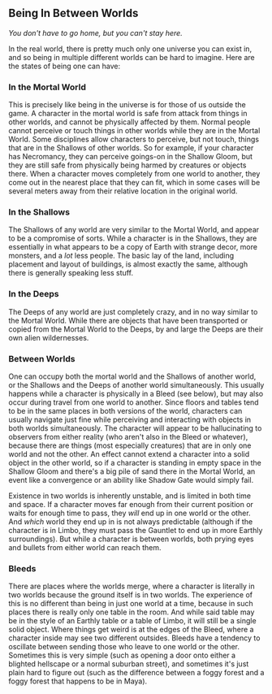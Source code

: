 ## Being In Between Worlds
_You don't have to go home, but you can't stay here._

In the real world, there is pretty much only one universe you can exist in, and so being in multiple different worlds can be hard to imagine. Here are the states of being one can have:

### In the Mortal World

This is precisely like being in the universe is for those of us outside the game. A character in the mortal world is safe from attack from things in other worlds, and cannot be physically affected by them. Normal people cannot perceive or touch things in other worlds while they are in the Mortal World. Some disciplines allow characters to perceive, but not touch, things that are in the Shallows of other worlds. So for example, if your character has Necromancy, they can perceive goings-on in the Shallow Gloom, but they are still safe from physically being harmed by creatures or objects there. When a character moves completely from one world to another, they come out in the nearest place that they can fit, which in some cases will be several meters away from their relative location in the original world.

### In the Shallows

The Shallows of any world are very similar to the Mortal World, and appear to be a compromise of sorts. While a character is in the Shallows, they are essentially in what appears to be a copy of Earth with strange decor, more monsters, and a _lot_ less people. The basic lay of the land, including placement and layout of buildings, is almost exactly the same, although there is generally speaking less stuff. 

### In the Deeps

The Deeps of any world are just completely crazy, and in no way similar to the Mortal World. While there are objects that have been transported or copied from the Mortal World to the Deeps, by and large the Deeps are their own alien wildernesses.

### Between Worlds

One can occupy both the mortal world and the Shallows of another world, or the Shallows and the Deeps of another world simultaneously. This usually happens while a character is physically in a Bleed (see below), but may also occur during travel from one world to another. Since floors and tables tend to be in the same places in both versions of the world, characters can usually navigate just fine while perceiving and interacting with objects in both worlds simultaneously. The character will appear to be hallucinating to observers from either reality (who aren't also in the Bleed or whatever), because there are things (most especially creatures) that are in only one world and not the other. An effect cannot extend a character into a solid object in the other world, so if a character is standing in empty space in the Shallow Gloom and there's a big pile of sand there in the Mortal World, an event like a convergence or an ability like Shadow Gate would simply fail.

Existence in two worlds is inherently unstable, and is limited in both time and space. If a character moves far enough from their current position or waits for enough time to pass, they _will_ end up in one world or the other. And _which_ world they end up in is not always predictable (although if the character is in Limbo, they must pass the Gauntlet to end up in more Earthly surroundings). But while a character is between worlds, both prying eyes and bullets from either world can reach them.

### Bleeds

There are places where the worlds merge, where a character is literally in two worlds because the ground itself is in two worlds. The experience of this is no different than being in just one world at a time, because in such places there is really only one table in the room. And while said table may be in the style of an Earthly table or a table of Limbo, it will still be a single solid object. Where things get weird is at the edges of the Bleed, where a character inside may see two different outsides. Bleeds have a tendency to oscillate between sending those who leave to one world or the other. Sometimes this is very simple (such as opening a door onto either a blighted hellscape or a normal suburban street), and sometimes it's just plain hard to figure out (such as the difference between a foggy forest and a foggy forest that happens to be in Maya).
